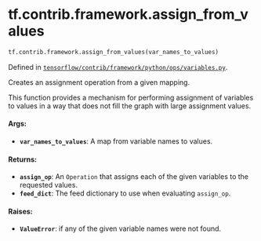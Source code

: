 <div itemscope itemtype="http://developers.google.com/ReferenceObject">
<meta itemprop="name" content="tf.contrib.framework.assign_from_values" />
<meta itemprop="path" content="Stable" />
</div>

# tf.contrib.framework.assign_from_values

``` python
tf.contrib.framework.assign_from_values(var_names_to_values)
```



Defined in [`tensorflow/contrib/framework/python/ops/variables.py`](https://www.tensorflow.org/code/tensorflow/contrib/framework/python/ops/variables.py).

Creates an assignment operation from a given mapping.

This function provides a mechanism for performing assignment of variables
to values in a way that does not fill the graph with large assignment values.

#### Args:

* <b>`var_names_to_values`</b>: A map from variable names to values.


#### Returns:

* <b>`assign_op`</b>: An `Operation` that assigns each of the given variables to the
    requested values.
* <b>`feed_dict`</b>: The feed dictionary to use when evaluating `assign_op`.


#### Raises:

* <b>`ValueError`</b>: if any of the given variable names were not found.